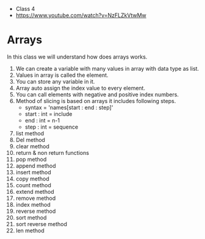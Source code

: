 * Class 4
* https://www.youtube.com/watch?v=NzFLZkVtwMw

# Arrays

In this class we will understand how does arrays works.

1. We can create a variable with many values in array with data type as list.
2. Values in array is called the element.
3. You can store any variable in it.
4. Array auto assign the index value to every element.
5. You can call elements with negative and positive index numbers.
6. Method of slicing is based on arrays it includes following steps.
    * syntax = 'names[start : end : step]'
    * start : int = include
    * end   : int = n-1
    * step  : int = sequence
7. list method
8. Del method
9. clear method
10. return & non return functions
11. pop method
12. append method
13. insert method
14. copy method
15. count method
16. extend method
17. remove method
18. index method
19. reverse method
20. sort method
21. sort reverse method
22. len method
